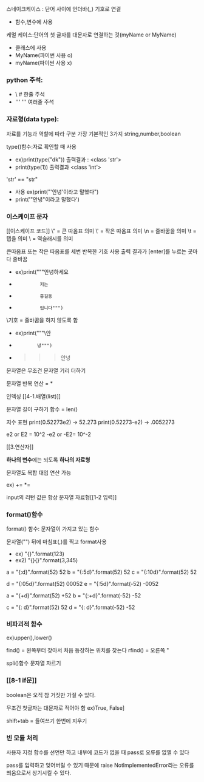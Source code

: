 스네이크케이스 : 단어 사이에 언더바(\_) 기호로 연결
- 함수,변수에 사용


케멀 케이스:단어의 첫 글자를 대문자로 연결하는 것(myName or MyName)
- 클래스에  사용
- MyName(파이썬 사용 o)
- myName(파이썬 사용 x)

### python 주석:
- \ \# 한줄 주석
- ''' ''' 여러줄 주석

### 자료형(data type):
자료를 기능과 역할에 따라 구분
가장 기본적인 3가지 string,number,boolean

type()함수:자료 확인할 때 사용 
- ex)print(type("dk")) 출력결과 : \<class 'str'>
- print(type(1)) 출력결과 \<class 'int'>

'str' == "str"
 - 사용 ex)print("'안녕'이라고 말했다")
 - print('"안녕"이라고 말했다')

### 이스케이프 문자
[[이스케이프 코드]]
\\" = 큰 따옴표 의미
\\' = 작은 따옴표 의미
\\n = 줄바꿈을 의미
\\t = 탭을 의미
\\ = 역슬래시를 의미

큰따옴표 또는 작은 따옴표를 세번 반복한 기호 사용
출력 결과가 \[enter]를 누르는 곳마다 줄바꿈
- ex)print("""안녕하세요
-              저는
-              홍길동
-              입니다""")

\\기호  = 줄바꿈을 하지 않도록 함
- ex)print("""\\안
-             녕""")
- >>>안녕

문자열은 무조건 문자열 기리 더하기

문자열 반복 연산 = *

인덱싱
[[4-1.배열(list)]]

문자열 길이 구하기 함수 = len()

지수 표현
print(0.52273e2) -> 52.273
print(0.52273-e2) -> .0052273

e2 or E2 = 10^2
-e2 or -E2= 10^-2

[[3.연산자]]


**하나의 변수**에는 되도록 **하나의 자료형**

문자열도 복합 대입 연산 가능

ex) += \*=

input의 리턴 값은 항상 문자열 자료형[[1-2 입력]]

### format()함수
format() 함수: 문자열이 가지고 있는 함수

문자열("") 뒤에 마침표(,)를 찍고 format사용
- ex) "{}".format(123)
- ex2) "{}{}".format(3,345)

a = "{:d}".format(52) 52
b = "{:5d}".format(52)    52
c = "{:10d}".format(52)       52

d = "{:05d}".format(52) 00052
e = "{:5d}".format(-52) -0052

a = "{+d}".format(52) +52
b = "{:+d}".format(-52) -52

c = "{: d}".format(52) 52
d = "{: d}".format(-52) -52



### 비파괴적 함수
ex)upper(),lower()

find() = 왼쪽부터 찾아서 처음 등장하는 위치를 찾는다
rfind() = 오른쪽              "


spli()함수 문자열 자르기


### [[8-1 if문]]


boolean은 오직 참 거짓만 가질 수 있다.

무조건 첫글자는 대문자로 적어야 함 ex)True, False]

shift+tab = 들여쓰기 한번에 지우기

### 빈 모듈 처리

사용자 지정 함수를 선언만 하고 내부에 코드가 없을 때 pass로 오류를 없엘 수 있다


pass를 입력하고 잊어버릴 수 있기 때문에 raise NotlmplementedError라는 오류를 띄움으로서 상기시킬 수 있다.
